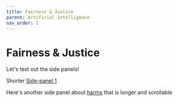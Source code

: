 ```yaml
---
title: Fairness & Justice
parent: Artificial Intelligence
nav_order: 1
---
```


# Fairness & Justice

Let's test out the side panels!

Shorter [Side-panel 1](javascript:openPanel('example'))

Here's another side panel about [harms](javascript:openPanel('harms')) that is longer and scrollable
